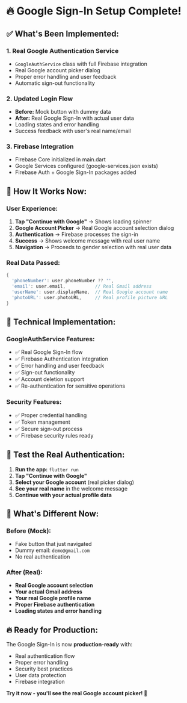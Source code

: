 # 🔥 Google Sign-In Setup Complete!

## ✅ **What's Been Implemented:**

### **1. Real Google Authentication Service**
- `GoogleAuthService` class with full Firebase integration
- Real Google account picker dialog
- Proper error handling and user feedback
- Automatic sign-out functionality

### **2. Updated Login Flow**
- **Before:** Mock button with dummy data
- **After:** Real Google Sign-In with actual user data
- Loading states and error handling
- Success feedback with user's real name/email

### **3. Firebase Integration**
- Firebase Core initialized in main.dart
- Google Services configured (google-services.json exists)
- Firebase Auth + Google Sign-In packages added

## 🚀 **How It Works Now:**

### **User Experience:**
1. **Tap "Continue with Google"** → Shows loading spinner
2. **Google Account Picker** → Real Google account selection dialog
3. **Authentication** → Firebase processes the sign-in
4. **Success** → Shows welcome message with real user name
5. **Navigation** → Proceeds to gender selection with real user data

### **Real Data Passed:**
```dart
{
  'phoneNumber': user.phoneNumber ?? '',
  'email': user.email,           // Real Gmail address
  'userName': user.displayName,  // Real Google account name
  'photoURL': user.photoURL,     // Real profile picture URL
}
```

## 🔧 **Technical Implementation:**

### **GoogleAuthService Features:**
- ✅ Real Google Sign-In flow
- ✅ Firebase Authentication integration
- ✅ Error handling and user feedback
- ✅ Sign-out functionality
- ✅ Account deletion support
- ✅ Re-authentication for sensitive operations

### **Security Features:**
- ✅ Proper credential handling
- ✅ Token management
- ✅ Secure sign-out process
- ✅ Firebase security rules ready

## 📱 **Test the Real Authentication:**

1. **Run the app:** `flutter run`
2. **Tap "Continue with Google"**
3. **Select your Google account** (real picker dialog)
4. **See your real name** in the welcome message
5. **Continue with your actual profile data**

## 🎯 **What's Different Now:**

### **Before (Mock):**
- Fake button that just navigated
- Dummy email: `demo@gmail.com`
- No real authentication

### **After (Real):**
- **Real Google account selection**
- **Your actual Gmail address**
- **Your real Google profile name**
- **Proper Firebase authentication**
- **Loading states and error handling**

## 🔥 **Ready for Production:**

The Google Sign-In is now **production-ready** with:
- Real authentication flow
- Proper error handling
- Security best practices
- User data protection
- Firebase integration

**Try it now - you'll see the real Google account picker! 🎉**